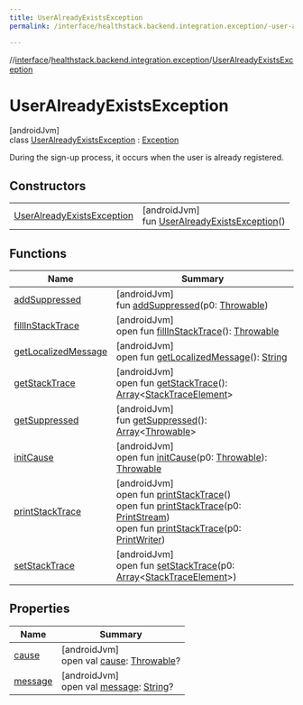 ```yaml
---
title: UserAlreadyExistsException
permalink: /interface/healthstack.backend.integration.exception/-user-already-exists-exception/index.html

---
```

//[interface](../../../index.html)/[healthstack.backend.integration.exception](../index.html)/[UserAlreadyExistsException](index.html)



# UserAlreadyExistsException



[androidJvm]\
class [UserAlreadyExistsException](index.html) : [Exception](https://developer.android.com/reference/kotlin/java/lang/Exception.html)

During the sign-up process, it occurs when the user is already registered.



## Constructors


| | |
|---|---|
| [UserAlreadyExistsException](-user-already-exists-exception.html) | [androidJvm]<br>fun [UserAlreadyExistsException](-user-already-exists-exception.html)() |


## Functions


| Name | Summary |
|---|---|
| [addSuppressed](index.html#282858770%2FFunctions%2F1470167800) | [androidJvm]<br>fun [addSuppressed](index.html#282858770%2FFunctions%2F1470167800)(p0: [Throwable](https://kotlinlang.org/api/latest/jvm/stdlib/kotlin/-throwable/index.html)) |
| [fillInStackTrace](index.html#-1102069925%2FFunctions%2F1470167800) | [androidJvm]<br>open fun [fillInStackTrace](index.html#-1102069925%2FFunctions%2F1470167800)(): [Throwable](https://kotlinlang.org/api/latest/jvm/stdlib/kotlin/-throwable/index.html) |
| [getLocalizedMessage](index.html#1043865560%2FFunctions%2F1470167800) | [androidJvm]<br>open fun [getLocalizedMessage](index.html#1043865560%2FFunctions%2F1470167800)(): [String](https://kotlinlang.org/api/latest/jvm/stdlib/kotlin/-string/index.html) |
| [getStackTrace](index.html#2050903719%2FFunctions%2F1470167800) | [androidJvm]<br>open fun [getStackTrace](index.html#2050903719%2FFunctions%2F1470167800)(): [Array](https://kotlinlang.org/api/latest/jvm/stdlib/kotlin/-array/index.html)&lt;[StackTraceElement](https://developer.android.com/reference/kotlin/java/lang/StackTraceElement.html)&gt; |
| [getSuppressed](index.html#672492560%2FFunctions%2F1470167800) | [androidJvm]<br>fun [getSuppressed](index.html#672492560%2FFunctions%2F1470167800)(): [Array](https://kotlinlang.org/api/latest/jvm/stdlib/kotlin/-array/index.html)&lt;[Throwable](https://kotlinlang.org/api/latest/jvm/stdlib/kotlin/-throwable/index.html)&gt; |
| [initCause](index.html#-418225042%2FFunctions%2F1470167800) | [androidJvm]<br>open fun [initCause](index.html#-418225042%2FFunctions%2F1470167800)(p0: [Throwable](https://kotlinlang.org/api/latest/jvm/stdlib/kotlin/-throwable/index.html)): [Throwable](https://kotlinlang.org/api/latest/jvm/stdlib/kotlin/-throwable/index.html) |
| [printStackTrace](index.html#-1769529168%2FFunctions%2F1470167800) | [androidJvm]<br>open fun [printStackTrace](index.html#-1769529168%2FFunctions%2F1470167800)()<br>open fun [printStackTrace](index.html#1841853697%2FFunctions%2F1470167800)(p0: [PrintStream](https://developer.android.com/reference/kotlin/java/io/PrintStream.html))<br>open fun [printStackTrace](index.html#1175535278%2FFunctions%2F1470167800)(p0: [PrintWriter](https://developer.android.com/reference/kotlin/java/io/PrintWriter.html)) |
| [setStackTrace](index.html#2135801318%2FFunctions%2F1470167800) | [androidJvm]<br>open fun [setStackTrace](index.html#2135801318%2FFunctions%2F1470167800)(p0: [Array](https://kotlinlang.org/api/latest/jvm/stdlib/kotlin/-array/index.html)&lt;[StackTraceElement](https://developer.android.com/reference/kotlin/java/lang/StackTraceElement.html)&gt;) |


## Properties


| Name | Summary |
|---|---|
| [cause](index.html#-654012527%2FProperties%2F1470167800) | [androidJvm]<br>open val [cause](index.html#-654012527%2FProperties%2F1470167800): [Throwable](https://kotlinlang.org/api/latest/jvm/stdlib/kotlin/-throwable/index.html)? |
| [message](index.html#1824300659%2FProperties%2F1470167800) | [androidJvm]<br>open val [message](index.html#1824300659%2FProperties%2F1470167800): [String](https://kotlinlang.org/api/latest/jvm/stdlib/kotlin/-string/index.html)? |


